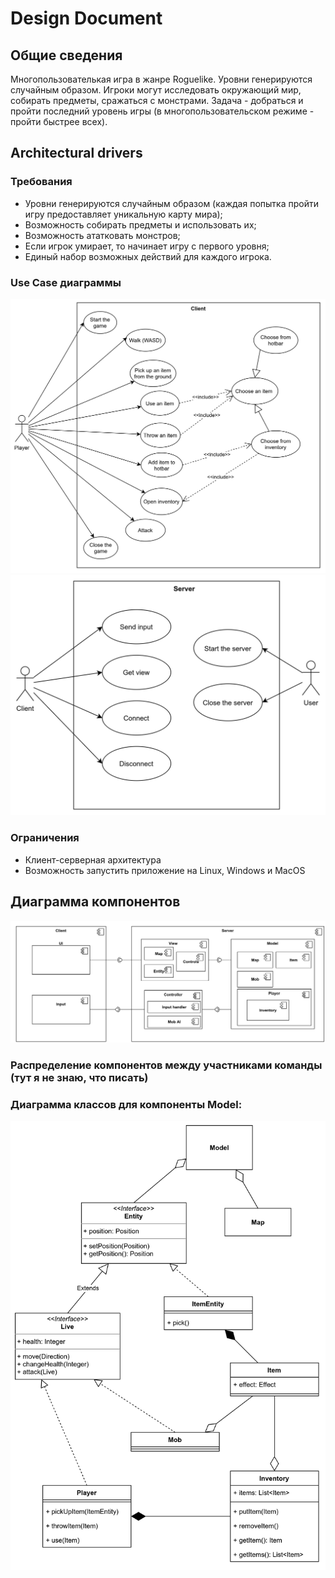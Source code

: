 # Design Document
## Общие сведения
Многопользователькая игра в жанре Roguelike. Уровни генерируются случайным образом. Игроки могут исследовать окружающий мир, собирать предметы, сражаться с монстрами. Задача - добраться и пройти последний уровень игры (в многопользовательском режиме - пройти быстрее всех). 
## Architectural drivers
### Требования
- Уровни генерируются случайным образом (каждая попытка пройти игру предоставляет уникальную карту мира);
- Возможность собирать предметы и использовать их;
- Возможность ататковать монстров;
- Если игрок умирает, то начинает игру с первого уровня; 
- Единый набор возможных действий для каждого игрока.

### Use Case диаграммы
![Player-Client](docs/use_case1.png)
![Client-Server](docs/use_case2.png)
### Ограничения
- Клиент-серверная архитектура
- Возможность запустить приложение на Linux, Windows и MacOS

## Диаграмма компонентов
![Component diagram](docs/components.png)
### Распределение компонентов между участниками команды (тут я не знаю, что писать)
### Диаграмма классов для компоненты Model:
![Classes diagram](docs/classes_model.png)

